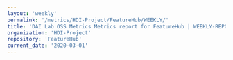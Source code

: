 ```yaml
---
layout: 'weekly'
permalink: '/metrics/HDI-Project/FeatureHub/WEEKLY/'
title: 'DAI Lab OSS Metrics Metrics report for FeatureHub | WEEKLY-REPORT-2020-03-01'
organization: 'HDI-Project'
repository: 'FeatureHub'
current_date: '2020-03-01'
---
```

